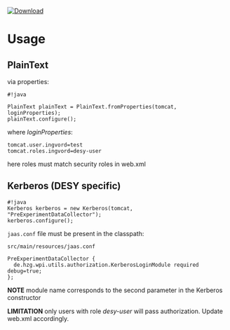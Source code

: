 [![Download](https://api.bintray.com/packages/hzgde/hzg-wpn-projects/krb-authorization/images/download.svg) ](https://bintray.com/hzgde/hzg-wpn-projects/krb-authorization/_latestVersion)

# Usage 

## PlainText

via properties:

```
#!java

PlainText plainText = PlainText.fromProperties(tomcat, loginProperties);
plainText.configure();
```

where *loginProperties*:

```
tomcat.user.ingvord=test
tomcat.roles.ingvord=desy-user
```

here roles must match security roles in web.xml

## Kerberos (DESY specific)

```
#!java
Kerberos kerberos = new Kerberos(tomcat, "PreExperimentDataCollector");
kerberos.configure();
```

`jaas.conf` file must be present in the classpath:

`src/main/resources/jaas.conf`
```
PreExperimentDataCollector {
  de.hzg.wpi.utils.authorization.KerberosLoginModule required debug=true;
};
```

__NOTE__ module name corresponds to the second parameter in the Kerberos constructor

__LIMITATION__ only users with role *desy-user* will pass authorization. Update web.xml accordingly.